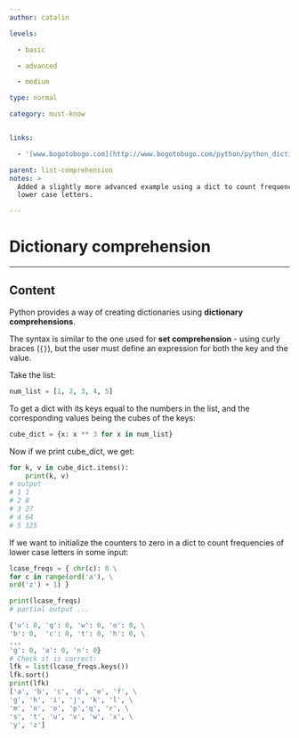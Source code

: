 ```yaml
---
author: catalin

levels:

  - basic

  - advanced

  - medium

type: normal

category: must-know


links:

  - '[www.bogotobogo.com](http://www.bogotobogo.com/python/python_dictionary_comprehension_with_zip_from_list.php){website}'

parent: list-comprehension
notes: >
  Added a slightly more advanced example using a dict to count frequencies of
  lower case letters. 

---
```


# Dictionary comprehension

---
## Content

Python provides a way of creating dictionaries using **dictionary comprehensions**.

The syntax is similar to the one used for **set comprehension** - using curly braces (`{}`), but the user must define an expression for both the key and the value.


Take the list:
```python
num_list = [1, 2, 3, 4, 5]
```
To get a dict with its keys equal to the numbers in the list, and the corresponding values being the cubes of the keys:
```python
cube_dict = {x: x ** 3 for x in num_list}

```

Now if we print cube_dict, we get:
```python
for k, v in cube_dict.items():
    print(k, v)
# output
# 1 1
# 2 8
# 3 27
# 4 64
# 5 125
```

If we want to initialize the counters to zero in a dict to count frequencies of lower case letters in some input:


```python
lcase_freqs = { chr(c): 0 \
for c in range(ord('a'), \
ord('z') + 1) }

print(lcase_freqs)
# partial output ...

{'u': 0, 'q': 0, 'w': 0, 'o': 0, \
'b': 0,  'c': 0, 't': 0, 'h': 0, \
...
'g': 0, 'a': 0, 'n': 0}
# Check it is correct:
lfk = list(lcase_freqs.keys())
lfk.sort()
print(lfk)
['a', 'b', 'c', 'd', 'e', 'f', \
'g', 'h', 'i', 'j', 'k', 'l', \
'm', 'n', 'o', 'p','q', 'r', \
's', 't', 'u', 'v', 'w', 'x', \
'y', 'z']

```


